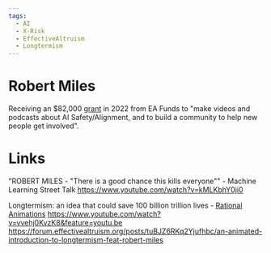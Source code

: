 ```yaml
---
tags:
  - AI
  - X-Risk
  - EffectiveAltruism
  - Longtermism
---
```

# Robert Miles



Receiving an $82,000 [grant](https://funds.effectivealtruism.org/funds/far-future) in 2022 from EA Funds to "make videos and podcasts about AI Safety/Alignment, and to build a community to help new people get involved".
# Links

"ROBERT MILES - "There is a good chance this kills everyone"" - Machine Learning Street Talk
https://www.youtube.com/watch?v=kMLKbhY0ji0


Longtermism: an idea that could save 100 billion trillion lives - [Rational Animations]() 
https://www.youtube.com/watch?v=vvehj0KvzK8&feature=youtu.be
https://forum.effectivealtruism.org/posts/tuBJZ6RKq2Yjufhbc/an-animated-introduction-to-longtermism-feat-robert-miles
